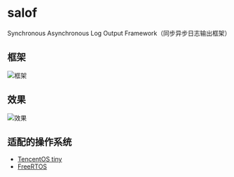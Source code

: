 # salof
Synchronous Asynchronous Log Output Framework（同步异步日志输出框架）

## 框架

![框架](https://github.com/jiejieTop/salof/blob/master/png/framework.jpg)

## 效果

![效果](https://github.com/jiejieTop/salof/blob/master/png/res.png)

## 适配的操作系统

 - [TencentOS tiny](https://github.com/jiejieTop/salof/tree/master/example/TencentOS)
 - [FreeRTOS](https://github.com/jiejieTop/salof/tree/master/example/FreeRTOS)
